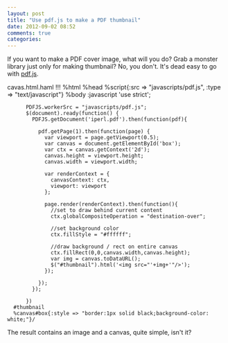 ```yaml
---
layout: post
title: "Use pdf.js to make a PDF thumbnail"
date: 2012-09-02 08:52
comments: true
categories: 
---
```

If you want to make a PDF cover image, what will you do? Grab a monster library just only for making thumbnail? No, you don't. It's dead easy to go with [pdf.js](https://github.com/mozilla/pdf.js).

cavas.html.haml
    !!!
    %html
      %head
        %script{:src => "javascripts/pdf.js", :type => "text/javascript"}
      %body
        :javascript
          'use strict';

          PDFJS.workerSrc = "javascripts/pdf.js";
          $(document).ready(function() {
            PDFJS.getDocument('iperl.pdf').then(function(pdf){
             
              pdf.getPage(1).then(function(page) {
                var viewport = page.getViewport(0.5);
                var canvas = document.getElementById('box');
                var ctx = canvas.getContext('2d');
                canvas.height = viewport.height;
                canvas.width = viewport.width;

                var renderContext = {
                  canvasContext: ctx,
                  viewport: viewport
                };

                page.render(renderContext).then(function(){
                  //set to draw behind current content
                  ctx.globalCompositeOperation = "destination-over";
              
                  //set background color
                  ctx.fillStyle = "#ffffff";
              
                  //draw background / rect on entire canvas
                  ctx.fillRect(0,0,canvas.width,canvas.height);
                  var img = canvas.toDataURL();
                  $("#thumbnail").html('<img src="'+img+'"/>');
                });
               
              });
            });
           
          })
      #thumbnail
      %canvas#box{:style => "border:1px solid black;background-color: white;"}/

The result contains an image and a canvas, quite simple, isn't it?
